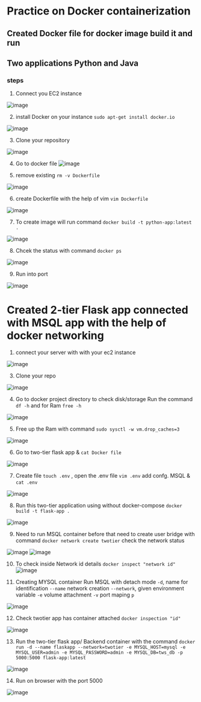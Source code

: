 # Practice on Docker containerization 

##  Created Docker file for docker image build it and run

## Two applications Python and Java 

### steps 

1. Connect you EC2 instance

![image](https://github.com/user-attachments/assets/9a9c11ba-f393-4a60-ad70-390cabc186b5)

2. install Docker on your instance `sudo apt-get install docker.io`

![image](https://github.com/user-attachments/assets/dac798d4-b94a-4b28-abfb-af8666c13c94)

3. Clone your repository

![image](https://github.com/user-attachments/assets/c3ca0d50-40f7-462e-9754-50b3f88ed124)

4. Go to docker file
![image](https://github.com/user-attachments/assets/23b853b3-862a-4917-b7d3-bf81dc28360a)

5. remove existing `rm -v Dockerfile`
   
![image](https://github.com/user-attachments/assets/102ee154-8a34-47af-a037-7aa44f713b9f)

6. create Dockerfile with the help of vim `vim Dockerfile`
   
![image](https://github.com/user-attachments/assets/4c6b3389-e96a-4cdd-89a6-f825acc54359)

7. To create image will run command `docker build -t python-app:latest .`

![image](https://github.com/user-attachments/assets/ed58a856-f16f-451c-892d-acc0ba6340a5)

8. Chcek the status with command `docker ps`

![image](https://github.com/user-attachments/assets/bb77055b-1894-41fe-af37-733dc980ca85)

9. Run into port

![image](https://github.com/user-attachments/assets/9767bf22-aaad-42af-abca-12a797d89242)

# Created 2-tier Flask app connected with MSQL app with the help of docker networking 

1. connect your server with with your ec2 instance
   
![image](https://github.com/user-attachments/assets/f45d9bea-08e9-4fde-b209-60cca337000a)

3. Clone your repo

![image](https://github.com/user-attachments/assets/f9b41a29-3eb0-4e8d-8090-068e1cacac68)

4. Go to docker project directory to check disk/storage Run the command `df -h` and for Ram `free -h`
   
![image](https://github.com/user-attachments/assets/15c792eb-75c6-4b3a-bc1b-c118eb1b4632)

5. Free up the Ram with command `sudo sysctl -w vm.drop_caches=3`

![image](https://github.com/user-attachments/assets/341a3339-11ae-41d1-8a53-ecd73f5636fe)

6. Go to two-tier flask app & `cat Docker file`
   
![image](https://github.com/user-attachments/assets/9d667668-435e-4378-bd57-cc5ee5d64390)

7. Create file `touch .env` , open the .env file `vim .env` add confg. MSQL & `cat .env`

![image](https://github.com/user-attachments/assets/6bedd2f9-14be-4d2a-9033-51f787680b18)

8. Run this two-tier application using without docker-compose `docker build -t flask-app .`

![image](https://github.com/user-attachments/assets/427b3c30-9746-4651-a7f2-2b17e484a93a)

9. Need to run MSQL container before that need to create user bridge with command `docker network create twotier` check the network status 

![image](https://github.com/user-attachments/assets/acb991e5-144d-4180-9198-b465d04b7e74)
![image](https://github.com/user-attachments/assets/61882def-ea4f-43b8-82fa-0968173bb62d)

10. To check inside Network id details `docker inspect "network id"`
![image](https://github.com/user-attachments/assets/3e57fc09-4413-4920-82fe-ee98ba687994)

11. Creating MYSQL container Run MSQL with detach mode `-d`, name for identification `--name` network creation `--network`, given environment variable `-e` volume attachment `-v` port maping `p`

![image](https://github.com/user-attachments/assets/0ab3b9d6-e0ae-44fc-b626-368247c54e1b)

12. Check twotier app has container attached `docker inspection "id"`

![image](https://github.com/user-attachments/assets/23253de2-6d99-472c-8511-8300293095d2)

13. Run the two-tier flask app/ Backend container with the command `docker run -d --name flaskapp --network=twotier -e MYSQL_HOST=mysql -e MYSQL_USER=admin -e MYSQL_PASSWORD=admin -e MYSQL_DB=tws_db -p 5000:5000 flask-app:latest`

![image](https://github.com/user-attachments/assets/18a57025-6cad-41b9-9c1e-01437830391b)

14. Run on browser with the port 5000

![image](https://github.com/user-attachments/assets/4381a548-55d9-440e-a0de-4a2eafb4c0c8)
 








 



   








   










